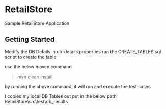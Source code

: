 # RetailStore
Sample RetailStore Application

## Getting Started

Modify the DB Details in db-details.properties
run the CREATE_TABLES.sql script to create the table

use the below maven command

>mvn clean install

by running the above command, it will run and execute the test cases

I copied my local DB Tables out put in the below path
RetailStore\src\test\db_results

